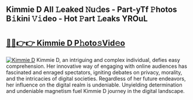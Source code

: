 ## Kimmie D All 𝙻eaked 𝙽u𝚍es - Part-yTf 𝙿hotos B𝚒kini 𝚅𝚒deo - Hot 𝙿art 𝙻eaks YROuL

# <h2><a href="http://ld75s0a.urlbe.top/?page=Kimmie+D">🔗🔗👉👉 Kimmie D P𝚑oto𝚜Vid𝚎o</a></h2>

[![Kimmie D](https://i.imgur.com/eBuTRDB.gif)](http://ld75s0a.urlbe.top/?page=Kimmie+D)
Kimmie D, an intriguing and complex individual, defies easy comprehension. Her innovative way of engaging with online audiences has fascinated and enraged spectators, igniting debates on privacy, morality, and the intricacies of digital societies. Regardless of her future endeavors, her influence on the digital realm is undeniable. Unyielding determination and undeniable magnetism fuel Kimmie D journey in the digital landscape.
